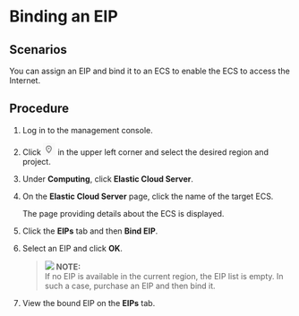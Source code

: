 # Binding an EIP<a name="EN-US_TOPIC_0174917535"></a>

## Scenarios<a name="s974a02c09b8e44f59dcc9335de2d030a"></a>

You can assign an EIP and bind it to an ECS to enable the ECS to access the Internet.

## Procedure<a name="section3958122041617"></a>

1.  Log in to the management console.
2.  Click  ![](figures/icon-region-0.png)  in the upper left corner and select the desired region and project.
3.  Under  **Computing**, click  **Elastic Cloud Server**.
4.  On the  **Elastic Cloud Server**  page, click the name of the target ECS.

    The page providing details about the ECS is displayed.

5.  Click the  **EIPs**  tab and then  **Bind EIP**.
6.  Select an EIP and click  **OK**.

    >![](/images/icon-note.gif) **NOTE:**   
    >If no EIP is available in the current region, the EIP list is empty. In such a case, purchase an EIP and then bind it.  

7.  View the bound EIP on the  **EIPs**  tab.

